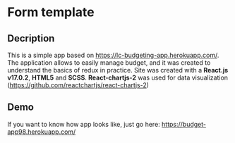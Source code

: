 # Form template 

## Decription
This is a simple app based on https://lc-budgeting-app.herokuapp.com/. The application allows to easily manage budget, and it was created to understand the basics of redux in practice. Site was created with a **React.js v17.0.2**, **HTML5** and **SCSS**. **React-chartjs-2** was used for data visualization (https://github.com/reactchartjs/react-chartjs-2)

## Demo
If you want to know how app looks like, just go here: https://budget-app98.herokuapp.com/
